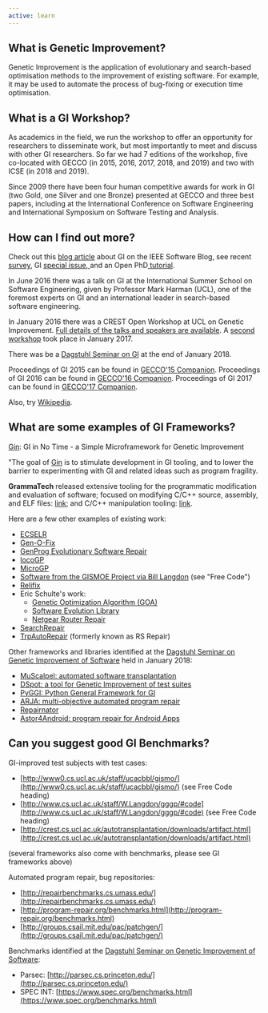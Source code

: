 ```yaml
---
active: learn
---
```


## What is Genetic Improvement?

Genetic Improvement is the application of evolutionary and search-based optimisation methods to the improvement of existing software. For example, it may be used to automate the process of bug-fixing or execution time optimisation.


## What is a GI  Workshop?

As academics in the field, we run the workshop to offer an opportunity for researchers to disseminate work, but most importantly to meet and discuss with other GI researchers. So far we had 7 editions of the workshop, five co-located with GECCO (in 2015, 2016, 2017, 2018, and 2019) and two with ICSE (in 2018 and 2019).

Since 2009 there have been four human competitive awards for work in GI (two Gold, one Silver and one Bronze) presented at GECCO and three best papers, including at the International Conference on Software Engineering and International Symposium on Software Testing and Analysis.


## How can I find out more?

Check out this <a href="http://blog.ieeesoftware.org/2016/02/genetic-improvement.html?platform=hootsuite">blog article</a> about GI on the IEEE Software Blog, see recent <a href="http://ieeexplore.ieee.org/document/7911210/?reload=true">survey</a>, GI <a href="https://link.springer.com/journal/10710/18/1/">special issue, </a>  and an Open PhD<a href="http://phdopen.mimuw.edu.pl/index.php?page=z15w1"> tutorial</a>.

In June 2016 there was a talk on GI at the International Summer School on Software Engineering, given by Professor Mark Harman (UCL), one of the foremost experts on GI and an international leader in search-based software engineering.

In January 2016 there was a CREST Open Workshop at UCL on Genetic Improvement. <a href="http://crest.cs.ucl.ac.uk/cow/45/">Full details of the talks and speakers are available</a>. A <a href="http://crest.cs.ucl.ac.uk/cow/50/">second workshop</a> took place in January 2017.

There was be a <a href="https://www.dagstuhl.de/en/program/calendar/semhp/?semnr=18052">Dagstuhl Seminar on GI</a> at the end of January 2018.

Proceedings of GI 2015 can be found in <a href="https://dl.acm.org/citation.cfm?id=2739482">GECCO'15 Companion</a>. Proceedings of GI 2016 can be found in <a href="http://dl.acm.org/citation.cfm?doid=2908961.2931686">GECCO'16 Companion</a>. Proceedings of GI 2017 can be found in <a href="http://dblp.org/db/conf/gecco/gecco2017c">GECCO'17 Companion</a>.

Also, try <a href="https://en.wikipedia.org/wiki/Genetic_improvement_%28computer_science%29">Wikipedia</a>.


## What are some examples of GI Frameworks?

<a href="https://github.com/gintool/gin">Gin</a>: GI in No Time - a Simple Microframework for Genetic Improvement

"The goal of <a href="https://github.com/gintool/gin">Gin</a> is to stimulate development in GI tooling, and to lower the barrier to experimenting with GI and related ideas such as program fragility.

**GrammaTech** released extensive tooling for the programmatic modification and evaluation of software; focused on modifying C/C++ source, assembly, and ELF files: <a href="https://github.com/GrammaTech/sel">link</a>; and C/C++ manipulation tooling: <a href="https://github.com/GrammaTech/clang-mutate">link</a>.

Here are a few other examples of existing work:
- <a href="http://diversify-project.eu/papers/Yeboah15.pdf">ECSELR</a>
- <a href="https://github.com/JerrySwan/JerrySwan.github.io/blob/master/publications/genofix-TR.pdf">Gen-O-Fix</a>
- <a href="https://squareslab.github.io/genprog-code/">GenProg Evolutionary Software Repair</a>
- <a href="https://github.com/codykenb/locoGP">locoGP</a>
- <a href="https://sourceforge.net/p/ugp3/wiki/GeneticImprovement/">MicroGP</a>
- <a href="http://www0.cs.ucl.ac.uk/staff/ucacbbl/gismo/">Software from the GISMOE Project via Bill Langdon</a> (see "Free Code")
- <a href="http://www.shinhwei.com/relifix.pdf">Relifix</a>
- Eric Schulte's work:
  - <a href="https://github.com/eschulte/goa">Genetic Optimization Algorithm (GOA)</a>
  - <a href="http://eschulte.github.io/software-evolution/index.html">Software Evolution Library</a>
  - <a href="https://github.com/eschulte/netgear-repair">Netgear Router Repair</a>
- <a href="https://people.cs.umass.edu/~brun/pubs/pubs/Ke15ase.pdf">SearchRepair</a>
- <a href="http://sourceforge.net/projects/trpautorepair/">TrpAutoRepair</a> (formerly known as RS Repair)

Other frameworks and libraries identified at the <a href="https://www.dagstuhl.de/en/program/calendar/semhp/?semnr=18052">Dagstuhl Seminar on Genetic Improvement of Software</a> held in January 2018:
- <a href="http://crest.cs.ucl.ac.uk/autotransplantation/downloads/muScalpel.zip">MuScalpel: automated software transplantation</a>
- <a href="https://github.com/STAMP-project/dspot">DSpot: a tool for Genetic Improvement  of test suites</a>
- <a href="https://github.com/coinse/pyggi"> PyGGI: Python General Framework for GI</a>
- <a href="https://github.com/yyxhdy/arja">ARJA: multi-objective automated program repair</a>
- <a href="https://github.com/Spirals-Team/librepair/tree/master/repairnator">Repairnator</a>
- <a href="https://github.com/kayquesousa/astor4android">Astor4Android: program repair for Android Apps</a>


## Can you suggest good GI Benchmarks?

GI-improved test subjects with test cases:
- [http://www0.cs.ucl.ac.uk/staff/ucacbbl/gismo/](http://www0.cs.ucl.ac.uk/staff/ucacbbl/gismo/) (see Free Code heading)
- [http://www.cs.ucl.ac.uk/staff/W.Langdon/gggp/#code](http://www.cs.ucl.ac.uk/staff/W.Langdon/gggp/#code) (see Free Code heading)
- [http://crest.cs.ucl.ac.uk/autotransplantation/downloads/artifact.html](http://crest.cs.ucl.ac.uk/autotransplantation/downloads/artifact.html)

(several frameworks also come with benchmarks, please see GI frameworks above)

Automated program repair, bug repositories:
- [http://repairbenchmarks.cs.umass.edu/](http://repairbenchmarks.cs.umass.edu/)
- [http://program-repair.org/benchmarks.html](http://program-repair.org/benchmarks.html)
- [http://groups.csail.mit.edu/pac/patchgen/](http://groups.csail.mit.edu/pac/patchgen/)

Benchmarks identified at the [Dagstuhl Seminar on Genetic Improvement of Software](https://www.dagstuhl.de/en/program/calendar/semhp/?semnr=18052):
- Parsec: [http://parsec.cs.princeton.edu/](http://parsec.cs.princeton.edu/)
- SPEC INT: [https://www.spec.org/benchmarks.html](https://www.spec.org/benchmarks.html)
